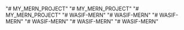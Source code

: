 "# MY_MERN_PROJECT" 
"# MY_MERN_PROJECT" 
"# MY_MERN_PROJECT" 
"# WASIF-MERN" 
"# WASIF-MERN" 
"# WASIF-MERN" 
"# WASIF-MERN" 
"# WASIF-MERN" 
"# WASIF-MERN" 
